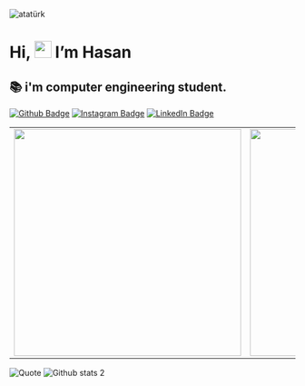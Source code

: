 ![atatürk](https://github.com/user-attachments/assets/430973eb-b152-48b7-954e-4aa017079130)

# Hi, <img src="https://media.giphy.com/media/hvRJCLFzcasrR4ia7z/giphy.gif" width="30px">  I’m Hasan
## 📚 i'm computer engineering student.


[![Github Badge](https://img.shields.io/badge/-Github-000?style=quare&labelColor=000&logo=Github&logoColor=white&link=link)](https://github.com/HasanKarsi?tab=projects) 
[![Instagram Badge](https://img.shields.io/badge/-Instagram-C13584?style=flat-quare&labelColor=C13584&logo=instagram&logoColor=white&link=link)](https://www.instagram.com/hsnkrs.exe/) 
[![LinkedIn Badge](https://img.shields.io/badge/-LinkedIn-blue?style=flat-square&logo=Linkedin&logoColor=white&link=https://www.linkedin.com/in/link)](https://www.linkedin.com/in/hasan-karşı-97312a2a2/)


<table>
  <tr>
    <td>
      <img src="https://github-readme-stats.vercel.app/api?username=kullanici-adiniz&show_icons=true&theme=radical" width="400px"/>
    </td>
    <td>
      <img src="https://streak-stats.demolab.com/?user=kullanici-adiniz&theme=dark" width="400px"/>
    </td>
  </tr>
</table>

![Quote](https://quotes-github-readme.vercel.app/api?type=horizontal&theme=radical) ![Github stats 2](https://github-readme-stats.vercel.app/api?username=HasanKarsi&show_icons=true&theme=radical)
